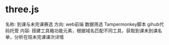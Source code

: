three.js
========
名称: 到课与未完课赛选
方向: web前端 数据筛选 Tampermonkey脚本 gihub代码托管
内容:
搭建工具箱功能元素，根据域名匹配不同工具，获取到课未到课名单，分析在班未完课课次详情
